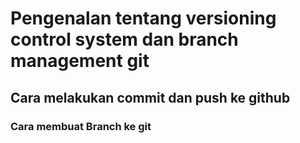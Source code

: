 # Pengenalan tentang versioning control system dan branch management git
## Cara melakukan commit dan push ke github
### Cara membuat Branch ke git